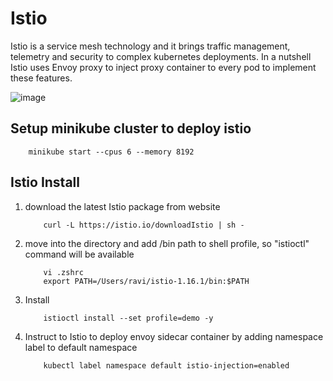 # Istio
Istio is a service mesh technology and it brings traffic management, telemetry and security to complex kubernetes deployments. In a nutshell Istio uses Envoy proxy to inject proxy container to every pod to implement these features. 

![image](https://istio.io/latest/docs/concepts/security/arch-sec.svg)
<br>

## Setup minikube cluster to deploy istio 
        minikube start --cpus 6 --memory 8192

## Istio Install

1. download the latest Istio package from website
    ``` shell 
        curl -L https://istio.io/downloadIstio | sh -
2. move into the directory and add /bin path to shell profile, so "istioctl" command will be available
    ``` shell
        vi .zshrc
        export PATH=/Users/ravi/istio-1.16.1/bin:$PATH

3. Install
    ``` shell
        istioctl install --set profile=demo -y

4. Instruct to Istio to deploy envoy sidecar container by adding namespace label to default namespace
    ``` shell    
        kubectl label namespace default istio-injection=enabled
